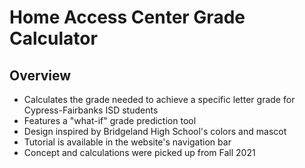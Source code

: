 # Home Access Center Grade Calculator
## Overview
- Calculates the grade needed to achieve a specific letter grade for Cypress-Fairbanks ISD students
- Features a "what-if" grade prediction tool
- Design inspired by Bridgeland High School's colors and mascot
- Tutorial is available in the website's navigation bar
- Concept and calculations were picked up from Fall 2021
